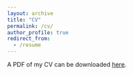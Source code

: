 ```yaml
---
layout: archive
title: "CV"
permalink: /cv/
author_profile: true
redirect_from:
  - /resume
---
```


A PDF of my CV can be downloaded [here](http://sissaoun.github.io/files/sissaoun_CV.pdf). 
